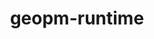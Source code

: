 ---
title: "geopm-runtime"
layout: cache
categories: [package, develop-2025-04-06]
meta: {"compilers": ["gcc@11.4.0"], "num_specs": 1, "num_specs_by_stack": {"e4s": 1, "root": 1}, "oss": ["ubuntu22.04"], "platforms": ["linux"], "stacks": ["e4s", "root"], "targets": ["x86_64_v3"], "versions": ["3.1.0"]}
spec_details: [{"compiler": "gcc@11.4.0", "hash": "ohwmkhhooqb47vcxhbat2q3rmiiphbvm", "os": "ubuntu22.04", "platform": "linux", "size": "-", "stacks": ["e4s", "root"], "target": "x86_64_v3", "variants": ["~beta", "build_system=autotools", "~checkprogs", "~debug", "+fortran", "~gnu-ld", "~intel-mkl", "+mpi", "~ompt", "+openmp", "~overhead"], "versions": ["3.1.0"]}]
---